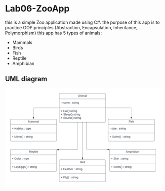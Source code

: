 # Lab06-ZooApp

this is a simple Zoo application made using C#.
the purpose of this app is to practice OOP principles (Abstraction, Encapsulation, Inheritance, Polymorphism)
this app has 5 types of animals:

- Mammals
- Birds
- Fish
- Reptile
- Amphibian


## UML diagram
![UML](UML.png)


